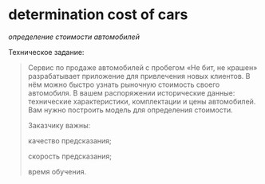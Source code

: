 # determination cost of cars

_определение стоимости автомобилей_

Техническое задание:

>Сервис по продаже автомобилей с пробегом «Не бит, не крашен» разрабатывает приложение для привлечения новых клиентов. В нём можно быстро узнать рыночную стоимость своего автомобиля. В вашем распоряжении исторические данные: технические характеристики, комплектации и цены автомобилей. Вам нужно построить модель для определения стоимости.
>
>Заказчику важны:
>
>качество предсказания;
>
>скорость предсказания;
>
>время обучения.
